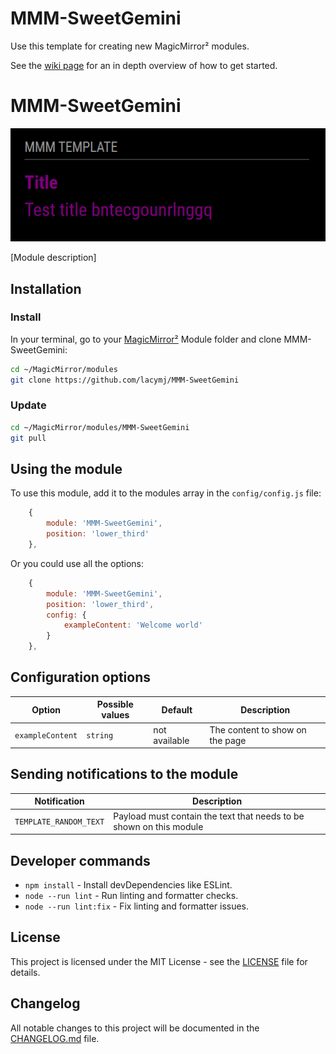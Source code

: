 # MMM-SweetGemini
Use this template for creating new MagicMirror² modules.

See the [wiki page](https://github.com/Dennis-Rosenbaum/MMM-SweetGemini/wiki) for an in depth overview of how to get started.

# MMM-SweetGemini

![Example of MMM-SweetGemini](./example_1.png)

[Module description]

## Installation

### Install

In your terminal, go to your [MagicMirror²][mm] Module folder and clone MMM-SweetGemini:

```bash
cd ~/MagicMirror/modules
git clone https://github.com/lacymj/MMM-SweetGemini
```

### Update

```bash
cd ~/MagicMirror/modules/MMM-SweetGemini
git pull
```

## Using the module

To use this module, add it to the modules array in the `config/config.js` file:

```js
    {
        module: 'MMM-SweetGemini',
        position: 'lower_third'
    },
```

Or you could use all the options:

```js
    {
        module: 'MMM-SweetGemini',
        position: 'lower_third',
        config: {
            exampleContent: 'Welcome world'
        }
    },
```

## Configuration options

Option|Possible values|Default|Description
------|------|------|-----------
`exampleContent`|`string`|not available|The content to show on the page

## Sending notifications to the module

Notification|Description
------|-----------
`TEMPLATE_RANDOM_TEXT`|Payload must contain the text that needs to be shown on this module

## Developer commands

- `npm install` - Install devDependencies like ESLint.
- `node --run lint` - Run linting and formatter checks.
- `node --run lint:fix` - Fix linting and formatter issues.

## License

This project is licensed under the MIT License - see the [LICENSE](LICENSE.md) file for details.

## Changelog

All notable changes to this project will be documented in the [CHANGELOG.md](CHANGELOG.md) file.

[mm]: https://github.com/MagicMirrorOrg/MagicMirror
